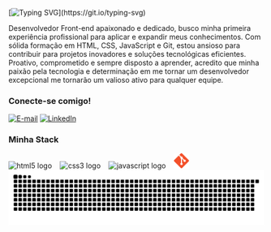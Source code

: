 <img align="right" alt="" height="300px" src="./me.png">

[![Typing SVG](https://readme-typing-svg.demolab.com?font=Fira+Code&weight=600&size=25&pause=1000&color=0400CD&random=false&width=435&lines=Ol%C3%A1%2C+Eu+sou+o+Thiago+Tasseli+!)](https://git.io/typing-svg)

<p align="left">
  Desenvolvedor Front-end apaixonado e dedicado, busco minha primeira experiência profissional para aplicar e expandir meus conhecimentos. Com sólida formação em HTML, CSS, JavaScript e Git, estou ansioso para contribuir para projetos inovadores e soluções tecnológicas eficientes. Proativo, comprometido e sempre disposto a aprender, acredito que minha paixão pela tecnologia e determinação em me tornar um desenvolvedor excepcional me tornarão um valioso ativo para qualquer equipe.
</p>

<h3 align="left">Conecte-se comigo!</h3>

[![E-mail](https://img.shields.io/badge/-Email-000?style=for-the-badge&logo=microsoft-outlook&logoColor=0000CD&color:FFF "target=_blank")](mailto:tasselii.dev@outlook.com.br)
[![LinkedIn](https://img.shields.io/badge/-LinkedIn-000?style=for-the-badge&logo=linkedin&logoColor=0000CD&color:FFF "target=_blank")](https://www.linkedin.com/in/thiago-tasseli-368590276/)


<h3 align="left">Minha Stack</h3>
<div align="left">
  <img src="https://cdn.jsdelivr.net/gh/devicons/devicon/icons/html5/html5-original.svg" height="30" alt="html5 logo"  />
  <img width="8" />
  <img src="https://cdn.jsdelivr.net/gh/devicons/devicon/icons/css3/css3-original.svg" height="30" alt="css3 logo"  />
  <img width="8" />
  <img src="https://cdn.jsdelivr.net/gh/devicons/devicon/icons/javascript/javascript-plain.svg" height="30" alt="javascript logo"  />
  <img width="8" />
  <img src="https://github.com/devicons/devicon/blob/v2.16.0/icons/git/git-plain.svg" height="30" alt="git logo"  />
  <img width="8" />
</div>

<source media="(prefers-color-scheme: dark)" srcset="https://raw.githubusercontent.com/tasselii/tasselii/output/github-contribution-grid-snake-dark.svg">
<source media="(prefers-color-scheme: light)" srcset="https://raw.githubusercontent.com/tasselii/tasselii/output/github-contribution-grid-snake.svg">
<img alt="github contribution grid snake animation" src="https://raw.githubusercontent.com/tasselii/tasselii/output/github-contribution-grid-snake.svg" style="visibility:visible;max-width:100%;">
